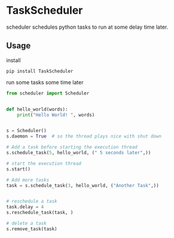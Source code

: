 # TaskScheduler

scheduler schedules python tasks to run at some delay time later.

## Usage

install
```
pip install TaskScheduler
```

run some tasks some time later

```python
from scheduler import Scheduler


def hello_world(words):
    print("Hello World! ", words)


s = Scheduler()
s.daemon = True  # so the thread plays nice with shut down

# Add a task before starting the execution thread
s.schedule_task(5, hello_world, (" 5 seconds later",))

# start the execution thread
s.start()

# Add more tasks
task = s.schedule_task(3, hello_world, ("Another Task",))


# reschedule a task
task.delay = 4
s.reschedule_task(task, )

# delete a task
s.remove_task(task)

```

